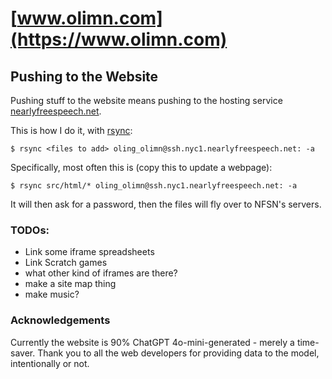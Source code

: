 # [www.olimn.com](https://www.olimn.com)

## Pushing to the Website
Pushing stuff to the website means pushing to the hosting service [nearlyfreespeech.net](https://www.nearlyfreespeech.net/).

This is how I do it, with [rsync](https://linux.die.net/man/1/rsync):
```
$ rsync <files to add> oling_olimn@ssh.nyc1.nearlyfreespeech.net: -a
```
Specifically, most often this is (copy this to update a webpage):
```
$ rsync src/html/* oling_olimn@ssh.nyc1.nearlyfreespeech.net: -a
```
It will then ask for a password, then the files will fly over to NFSN's servers.

### TODOs:
- Link some iframe spreadsheets
- Link Scratch games
- what other kind of iframes are there?
- make a site map thing
- make music?



### Acknowledgements
Currently the website is 90% ChatGPT 4o-mini-generated - merely a time-saver. Thank you to all the web developers for providing data to the model, intentionally or not.
